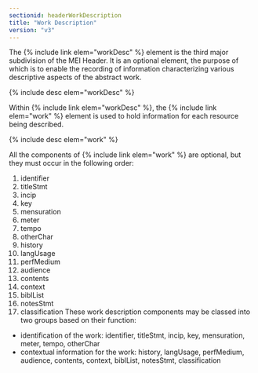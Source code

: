 ```yaml
---
sectionid: headerWorkDescription
title: "Work Description"
version: "v3"
---
```


The {% include link elem="workDesc" %} element is the third major subdivision of the MEI Header. It is an optional element, the purpose of which is to enable the recording of information characterizing various descriptive aspects of the abstract work.

  
{% include desc elem="workDesc" %} 
 

Within {% include link elem="workDesc" %}, the {% include link elem="work" %} element is used to hold information for each resource being described.

  
{% include desc elem="work" %} 
 

All the components of {% include link elem="work" %} are optional, but they must occur in the following order:


1. identifier
2. titleStmt
3. incip
4. key
5. mensuration
6. meter
7. tempo
8. otherChar
9. history
10. langUsage
11. perfMedium
12. audience
13. contents
14. context
15. biblList
16. notesStmt
17. classification
These work description components may be classed into two groups based on their function: 
- identification of the work: identifier, titleStmt, incip, key, mensuration, meter, tempo, otherChar
- contextual information for the work: history, langUsage, perfMedium, audience, contents, context, biblList, notesStmt, classification 
